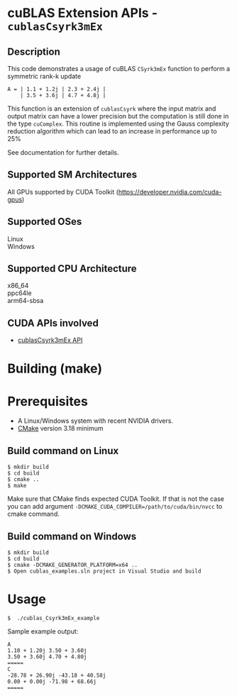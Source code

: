 # cuBLAS Extension APIs - `cublasCsyrk3mEx`

## Description

This code demonstrates a usage of cuBLAS `CSyrk3mEx` function to perform a symmetric rank-k update

```
A = | 1.1 + 1.2j | 2.3 + 2.4j |
    | 3.5 + 3.6j | 4.7 + 4.8j |
```

This function is an extension of `cublasCsyrk` where the input matrix and output matrix can have a lower precision but the computation is still done in the type `cuComplex`. This routine is implemented using the Gauss complexity reduction algorithm which can lead to an increase in performance up to 25%

See documentation for further details.

## Supported SM Architectures

All GPUs supported by CUDA Toolkit (https://developer.nvidia.com/cuda-gpus)  

## Supported OSes

Linux  
Windows

## Supported CPU Architecture

x86_64  
ppc64le  
arm64-sbsa

## CUDA APIs involved
- [cublasCsyrk3mEx API](https://docs.nvidia.com/cuda/cublas/index.html#cublas-csyrk3mEx)

# Building (make)

# Prerequisites
- A Linux/Windows system with recent NVIDIA drivers.
- [CMake](https://cmake.org/download) version 3.18 minimum

## Build command on Linux
```
$ mkdir build
$ cd build
$ cmake ..
$ make
```
Make sure that CMake finds expected CUDA Toolkit. If that is not the case you can add argument `-DCMAKE_CUDA_COMPILER=/path/to/cuda/bin/nvcc` to cmake command.

## Build command on Windows
```
$ mkdir build
$ cd build
$ cmake -DCMAKE_GENERATOR_PLATFORM=x64 ..
$ Open cublas_examples.sln project in Visual Studio and build
```

# Usage
```
$  ./cublas_Csyrk3mEx_example
```

Sample example output:

```
A
1.10 + 1.20j 3.50 + 3.60j 
3.50 + 3.60j 4.70 + 4.80j 
=====
C
-28.78 + 26.90j -43.18 + 40.58j 
0.00 + 0.00j -71.98 + 68.66j 
=====
```
